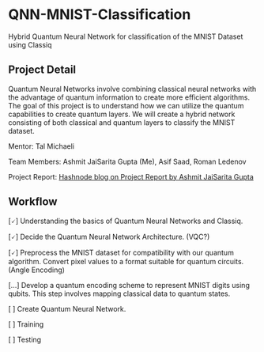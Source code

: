 # QNN-MNIST-Classification
Hybrid Quantum Neural Network for classification of the MNIST Dataset using Classiq

## Project Detail
Quantum Neural Networks involve combining classical neural networks with the advantage of quantum information to create more efficient algorithms. The goal of this project is to understand how we can utilize the quantum capabilities to create quantum layers. We will create a hybrid network consisting of both classical and quantum layers to classify the MNIST dataset.

Mentor: Tal Michaeli

Team Members: Ashmit JaiSarita Gupta (Me), Asif Saad, Roman Ledenov

Project Report: [Hashnode blog on Project Report by Ashmit JaiSarita Gupta](https://jaisarita.hashnode.dev/qcourse511-qnn)

## Workflow
[🗸] Understanding the basics of Quantum Neural Networks and Classiq.

[🗸] Decide the Quantum Neural Network Architecture. (VQC?)

[🗸] Preprocess the MNIST dataset for compatibility with our quantum algorithm. Convert pixel values to a format suitable for quantum circuits. (Angle Encoding)

[...] Develop a quantum encoding scheme to represent MNIST digits using qubits. This step involves mapping classical data to quantum states.

[ ] Create Quantum Neural Network.

[ ] Training

[ ] Testing


